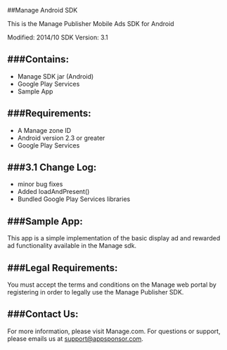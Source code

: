 ##Manage Android SDK


This is the Manage Publisher Mobile Ads SDK for Android

Modified: 2014/10
SDK Version: 3.1

###Contains:
----------------------------------
* Manage SDK jar (Android)
* Google Play Services
* Sample App

###Requirements:
----------------------------------
* A Manage zone ID
* Android version 2.3 or greater
* Google Play Services

###3.1 Change Log:
----------------------------------
* minor bug fixes
* Added loadAndPresent()
* Bundled Google Play Services libraries


###Sample App:
----------------------------------
This app is a simple implementation of the basic display ad and rewarded ad functionality available in the
Manage sdk.


###Legal Requirements:
----------------------------------
You must accept the terms and conditions on the Manage web portal by registering in order to legally use the
Manage Publisher SDK.

###Contact Us: 
----------------------------------
For more information, please visit Manage.com.  For questions or support, please emails us at
[support@appsponsor.com](mailto:support@appsponsor.com).
